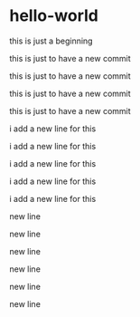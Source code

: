 # hello-world
this is just a beginning

this is just to have a new commit

this is just to have a new commit

this is just to have a new commit

this is just to have a new commit

i add a new line for this

i add a new line for this

i add a new line for this

i add a new line for this

i add a new line for this

new line

new line

new line

new line

new line

new line
